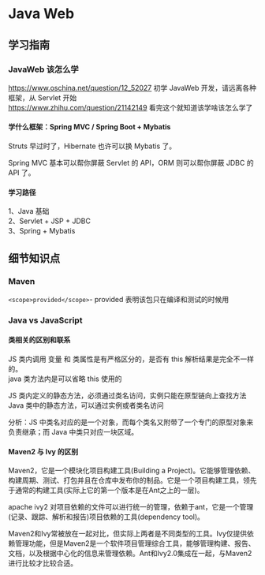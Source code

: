 # Java Web


## 学习指南

### JavaWeb 该怎么学

https://www.oschina.net/question/12_52027 初学 JavaWeb 开发，请远离各种框架，从 Servlet 开始  
https://www.zhihu.com/question/21142149 看完这个就知道该学啥该怎么学了

#### 学什么框架：Spring MVC / Spring Boot + Mybatis

Struts 早过时了，Hibernate 也许可以换 Mybatis 了。

Spring MVC 基本可以帮你屏蔽 Servlet 的 API，ORM 则可以帮你屏蔽 JDBC 的 API 了。

#### 学习路径

1、Java 基础  
2、Servlet + JSP + JDBC  
3、Spring + Mybatis


## 细节知识点

### Maven

`<scope>provided</scope>`- provided 表明该包只在编译和测试的时候用

### Java vs JavaScript

#### 类相关的区别和联系

JS 类内调用 变量 和 类属性是有严格区分的，是否有 this 解析结果是完全不一样的。  
java 类方法内是可以省略 this 使用的

JS 类内定义的静态方法，必须通过类名访问，实例只能在原型链向上查找方法  
Java 类中的静态方法，可以通过实例或者类名访问  

分析：JS 中类名对应的是一个对象，而每个类名又附带了一个专门的原型对象来负责继承；而 Java 中类只对应一块区域。

#### Maven2 与 Ivy 的区别

Maven2，它是一个模块化项目构建工具(Building a Project)。它能够管理依赖、构建周期、测试、打包并且在仓库中发布你的制品。它是一个项目构建工具，领先于通常的构建工具(实际上它的第一个版本是在Ant之上的一层)。

apache ivy2 对项目依赖的文件可以进行统一的管理，依赖于ant，它是一个管理(记录、跟踪、解析和报告)项目依赖的工具(dependency tool)。

Maven2和Ivy常被放在一起对比，但实际上两者是不同类型的工具。Ivy仅提供依赖管理功能，但是Maven2是一个软件项目管理综合工具，能够管理构建、报告、文档，以及根据中心化的信息来管理依赖。Ant和Ivy2.0集成在一起，与Maven2进行比较才比较合适。




